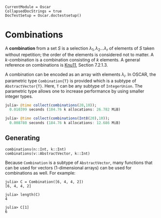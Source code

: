 ```@meta
CurrentModule = Oscar
CollapsedDocStrings = true
DocTestSetup = Oscar.doctestsetup()
```

# Combinations

A **combination** from a set $S$ is a selection $\lambda_1, \lambda_2 \dots \lambda_r$ of elements of $S$ taken without repetition; the order of the elements is considered not to matter. A $k$-combination is a combination consisting of $k$ elements.
A general reference on combinations is [Knu11](@cite), Section 7.2.1.3.

A combination can be encoded as an array with elements $\lambda_i$.
In OSCAR, the parametric type `Combination{T}` is provided which is a subtype of `AbstractVector{T}`.
Here, `T` can be any subtype of `IntegerUnion`.
The parametric type allows one to increase performance by using smaller integer types.
```julia
julia> @time collect(combinations(20,10));
  0.010399 seconds (184.76 k allocations: 26.782 MiB)

julia> @time collect(combinations(Int8(20),10));
  0.008780 seconds (184.76 k allocations: 12.686 MiB)
```


## Generating

```@docs
combinations(n::Int, k::Int)
combinations(v::AbstractVector, k::Int)
```

Because `Combination` is a subtype of `AbstractVector`, many functions that can be used for vectors (1-dimensional arrays) can be used for combinations as well.
For example:
```jldoctest
julia> C = Combination([6, 4, 4, 2])
[6, 4, 4, 2]

julia> length(C)
4

julia> C[1]
6
```

